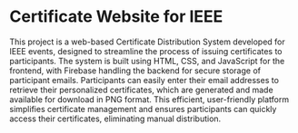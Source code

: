 # Certificate Website for IEEE
This project is a web-based Certificate Distribution System developed for IEEE events, designed to streamline the process of issuing certificates to participants. The system is built using HTML, CSS, and JavaScript for the frontend, with Firebase handling the backend for secure storage of participant emails. Participants can easily enter their email addresses to retrieve their personalized certificates, which are generated and made available for download in PNG format. This efficient, user-friendly platform simplifies certificate management and ensures participants can quickly access their certificates, eliminating manual distribution.
